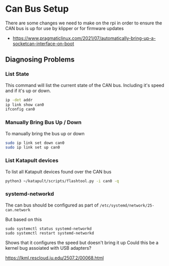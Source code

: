 # Can Bus Setup

There are some changes we need to make on the rpi in order
to ensure the CAN bus is up for use by klipper or for firmware updates

  * https://www.pragmaticlinux.com/2021/07/automatically-bring-up-a-socketcan-interface-on-boot

## Diagnosing Problems

### List State

This command will list the current state of the CAN bus.
Including it's speed and if it's up or down.
```bash
ip -det addr
ip link show can0
ifconfig can0
```

### Manually Bring Bus Up / Down

To manually bring the bus up or down
```bash
sudo ip link set down can0
sudo ip link set up can0
```

### List Katapult devices

To list all Katapult devices found over the CAN bus
```bash
python3 ~/katapult/scripts/flashtool.py -i can0 -q
```

### systemd-networkd

The can bus should be configured as part of
`/etc/systemd/network/25-can.network`

But based on this
```
sudo systemctl status systemd-networkd
sudo systemctl restart systemd-networkd
```

Shows that it configures the speed but doesn't bring it up
Could this be a kernel bug assoiated with USB adapters?

https://lkml.rescloud.iu.edu/2507.2/00068.html
